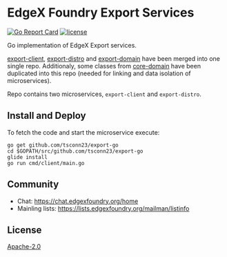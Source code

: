 # EdgeX Foundry Export Services
[![Go Report Card](https://goreportcard.com/badge/github.com/tsconn23/export-go)](https://goreportcard.com/report/github.com/tsconn23/export-go)
[![license](https://img.shields.io/badge/license-Apache%20v2.0-blue.svg)](LICENSE)

Go implementation of EdgeX Export services.

[export-client](https://github.com/tsconn23/export-client),
[export-distro](https://github.com/tsconn23/export-distro) and
[export-domain](https://github.com/tsconn23/export-domain) have been merged
into one single repo. Additionaly, some classes from
[core-domain](https://github.com/tsconn23/core-domain) have been duplicated
into this repo (needed for linking and data isolation of microservices).

Repo contains two microservices, `export-client` and `export-distro`.

## Install and Deploy

To fetch the code and start the microservice execute:

```
go get github.com/tsconn23/export-go
cd $GOPATH/src/github.com/tsconn23/export-go
glide install
go run cmd/client/main.go
```
## Community
- Chat: https://chat.edgexfoundry.org/home
- Mainling lists: https://lists.edgexfoundry.org/mailman/listinfo

## License
[Apache-2.0](LICENSE)
